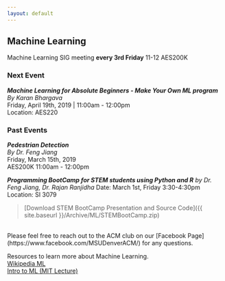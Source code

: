 ```yaml
---
layout: default
---
```

## Machine Learning
Machine Learning SIG meeting **every 3rd Friday** 11-12 AES200K

### Next Event<br>
***Machine Learning for Absolute Beginners - Make Your Own ML program***<br>
*By Karan Bhargava*<br>
Friday, April 19th, 2019 | 11:00am - 12:00pm<br>
Location: AES220
<br>

### Past Events<br>

***Pedestrian Detection***<br>
*By Dr. Feng Jiang*<br>
Friday, March 15th, 2019<br>
AES200K 11:00am - 12:00pm
<br>

***Programming BootCamp for STEM students using Python and R***
*by Dr. Feng Jiang, Dr. Rajan Ranjidha*
Date: March 1st, Friday 3:30-4:30pm
Location: SI 3079

>[Download STEM BootCamp Presentation and Source Code]({{ site.baseurl }}/Archive/ML/STEMBootCamp.zip)

<br>
Please feel free to reach out to the ACM club on our [Facebook Page](https://www.facebook.com/MSUDenverACM/) for any questions.
<br>


Resources to learn more about Machine Learning.<br>
[Wikipedia ML](https://en.wikipedia.org/wiki/Machine_learning)<br>
[Intro to ML (MIT Lecture)](https://ocw.mit.edu/courses/electrical-engineering-and-computer-science/6-0002-introduction-to-computational-thinking-and-data-science-fall-2016/lecture-videos/lecture-11-introduction-to-machine-learning/)<br>
